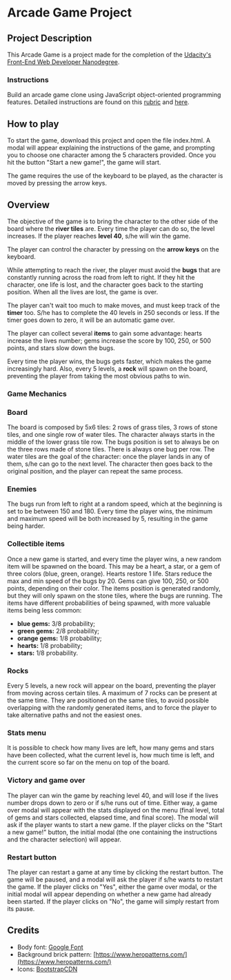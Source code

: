 # Arcade Game Project

## Project Description

This Arcade Game is a project made for the completion of the [Udacity's Front-End Web Developer Nanodegree](https://www.udacity.com/course/front-end-web-developer-nanodegree--nd001?v=fe1).

### Instructions

Build an arcade game clone using JavaScript object-oriented programming features. Detailed instructions are found on this [rubric](https://review.udacity.com/#!/projects/2696458597/rubric) and [here](https://docs.google.com/document/d/1v01aScPjSWCCWQLIpFqvg3-vXLH2e8_SZQKC8jNO0Dc/pub?embedded=true).

## How to play

To start the game, download this project and open the file index.html. A modal will appear explaining the instructions of the game, and prompting you to choose one character among the 5 characters provided. Once you hit the button "Start a new game!", the game will start.

The game requires the use of the keyboard to be played, as the character is moved by pressing the arrow keys.

## Overview

The objective of the game is to bring the character to the other side of the board where the **river tiles** are. Every time the player can do so, the level increases. If the player reaches **level 40**, s/he will win the game.

The player can control the character by pressing on the **arrow keys** on the keyboard.

While attempting to reach the river, the player must avoid the **bugs** that are constantly running across the road from left to right. If they hit the character, one life is lost, and the character goes back to the starting position. When all the lives are lost, the game is over.

The player can't wait too much to make moves, and must keep track of the **timer** too. S/he has to complete the 40 levels in 250 seconds or less. If the timer goes down to zero, it will be an automatic game over.

The player can collect several **items** to gain some advantage: hearts increase the lives number; gems increase the score by 100, 250, or 500 points, and stars slow down the bugs.

Every time the player wins, the bugs gets faster, which makes the game increasingly hard. Also, every 5 levels, a **rock** will spawn on the board, preventing the player from taking the most obvious paths to win.

### Game Mechanics

### Board
The board is composed by 5x6 tiles: 2 rows of grass tiles, 3 rows of stone tiles, and one single row of water tiles.
The character always starts in the middle of the lower grass tile row. The bugs position is set to always be on the three rows made of stone tiles. There is always one bug per row.
The water tiles are the goal of the character: once the player lands in any of them, s/he can go to the next level. The character then goes back to the original position, and the player can repeat the same process.

### Enemies
The bugs run from left to right at a random speed, which at the beginning is set to be between 150 and 180. Every time the player wins, the minimum and maximum speed will be both increased by 5, resulting in the game being harder.

### Collectible items
Once a new game is started, and every time the player wins, a new random item will be spawned on the board. This may be a heart, a star, or a gem of three colors (blue, green, orange). Hearts restore 1 life. Stars reduce the max and min speed of the bugs by 20. Gems can give 100, 250, or 500 points, depending on their color.
The items position is generated randomly, but they will only spawn on the stone tiles, where the bugs are running.
The items have different probabilities of being spawned, with more valuable items being less common:
- **blue gems:** 3/8 probability;
- **green gems:** 2/8 probability;
- **orange gems:** 1/8 probability;
- **hearts:** 1/8 probability;
- **stars:** 1/8 probability.

### Rocks
Every 5 levels, a new rock will appear on the board, preventing the player from moving across certain tiles. A maximum of 7 rocks can be present at the same time. They are positioned on the same tiles, to avoid possible overlapping with the randomly generated items, and to force the player to take alternative paths and not the easiest ones.

### Stats menu
It is possible to check how many lives are left, how many gems and stars have been collected, what the current level is, how much time is left, and the current score so far on the menu on top of the board.

### Victory and game over
The player can win the game by reaching level 40, and will lose if the lives number drops down to zero or if s/he runs out of time. Either way, a game over modal will appear with the stats displayed on the menu (final level, total of gems and stars collected, elapsed time, and final score). The modal will ask if the player wants to start a new game. If the player clicks on the "Start a new game!" button, the initial modal (the one containing the instructions and the character selection) will appear.

### Restart button
The player can restart a game at any time by clicking the restart button. The game will be paused, and a modal will ask the player if s/he wants to restart the game. If the player clicks on "Yes", either the game over modal, or the initial modal  will appear depending on whether a new game had already been started. If the player clicks on "No", the game will simply restart from its pause.

## Credits

- Body font: [Google Font](https://fonts.google.com/)
- Background brick pattern: [https://www.heropatterns.com/](https://www.heropatterns.com/)
- Icons: [BootstrapCDN](https://www.bootstrapcdn.com/)
